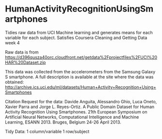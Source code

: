 # HumanActivityRecognitionUsingSmartphones
Tidies raw data from UCI Machine learning and generates means for each variable for each subject.  Satisfies Coursera Cleaning and Getting Data week 4

Raw data is from https://d396qusza40orc.cloudfront.net/getdata%2Fprojectfiles%2FUCI%20HAR%20Dataset.zip

This data was collected from the accelerometers from the Samsung Galaxy S smartphone. A full description is available at the site where the data was obtained:
http://archive.ics.uci.edu/ml/datasets/Human+Activity+Recognition+Using+Smartphones

Citation Request for the data: 
Davide Anguita, Alessandro Ghio, Luca Oneto, Xavier Parra and Jorge L. Reyes-Ortiz. A Public Domain Dataset for Human Activity Recognition Using Smartphones. 21th European Symposium on Artificial Neural Networks, Computational Intelligence and Machine Learning, ESANN 2013. Bruges, Belgium 24-26 April 2013.

Tidy Data:
1 column/variable
1 row/subject

